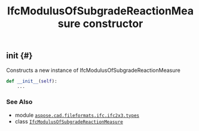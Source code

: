 ﻿---
title: IfcModulusOfSubgradeReactionMeasure constructor
second_title: Aspose.CAD for Python via .NET API References
description: 
type: docs
weight: 10
url: /python-net/aspose.cad.fileformats.ifc.ifc2x3.types/ifcmodulusofsubgradereactionmeasure/__init__/
is_root: false
---

## __init__ {#}

Constructs a new instance of IfcModulusOfSubgradeReactionMeasure



```python
def __init__(self):
    ...
```





### See Also
* module [`aspose.cad.fileformats.ifc.ifc2x3.types`](../../)
* class [`IfcModulusOfSubgradeReactionMeasure`](/cad/python-net/aspose.cad.fileformats.ifc.ifc2x3.types/ifcmodulusofsubgradereactionmeasure)
